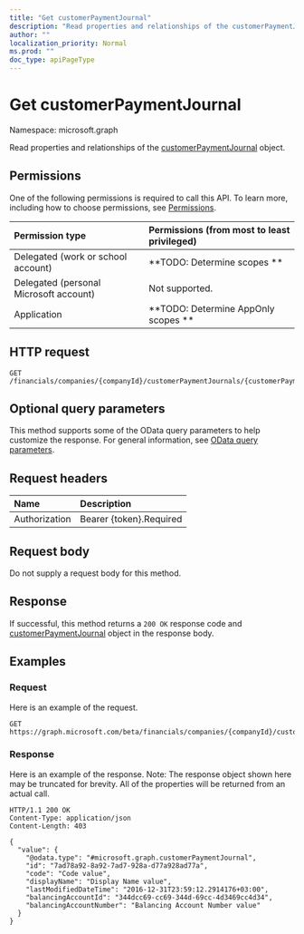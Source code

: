 ```yaml
---
title: "Get customerPaymentJournal"
description: "Read properties and relationships of the customerPaymentJournal object."
author: ""
localization_priority: Normal
ms.prod: ""
doc_type: apiPageType
---
```


# Get customerPaymentJournal

Namespace: microsoft.graph

Read properties and relationships of the [customerPaymentJournal](../resources/customerpaymentjournal.md) object.

## Permissions
One of the following permissions is required to call this API. To learn more, including how to choose permissions, see [Permissions](/concepts/permissions-reference.md).

|Permission type|Permissions (from most to least privileged)|
|:---|:---|
|Delegated (work or school account)|**TODO: Determine scopes **|
|Delegated (personal Microsoft account)|Not supported.|
|Application|**TODO: Determine AppOnly scopes **|

## HTTP request
<!-- {
  "blockType": "ignored"
}
-->
``` http
GET /financials/companies/{companyId}/customerPaymentJournals/{customerPaymentJournalId}
```

## Optional query parameters
This method supports some of the OData query parameters to help customize the response. For general information, see [OData query parameters](/graph/query-parameters).

## Request headers
|Name|Description|
|:---|:---|
|Authorization|Bearer {token}.Required|

## Request body
Do not supply a request body for this method.

## Response
If successful, this method returns a `200 OK` response code and [customerPaymentJournal](../resources/customerpaymentjournal.md) object in the response body.

## Examples

### Request
Here is an example of the request.
<!-- {
  "blockType": "request",
  "name": "get_customerpaymentjournal"
}
-->
``` http
GET https://graph.microsoft.com/beta/financials/companies/{companyId}/customerPaymentJournals/{customerPaymentJournalId}
```

### Response
Here is an example of the response. Note: The response object shown here may be truncated for brevity. All of the properties will be returned from an actual call.
<!-- {
  "blockType": "response",
  "truncated": true,
  "@odata.type": "microsoft.graph.customerPaymentJournal"
}
-->
``` http
HTTP/1.1 200 OK
Content-Type: application/json
Content-Length: 403

{
  "value": {
    "@odata.type": "#microsoft.graph.customerPaymentJournal",
    "id": "7ad78a92-8a92-7ad7-928a-d77a928ad77a",
    "code": "Code value",
    "displayName": "Display Name value",
    "lastModifiedDateTime": "2016-12-31T23:59:12.2914176+03:00",
    "balancingAccountId": "344dcc69-cc69-344d-69cc-4d3469cc4d34",
    "balancingAccountNumber": "Balancing Account Number value"
  }
}
```

